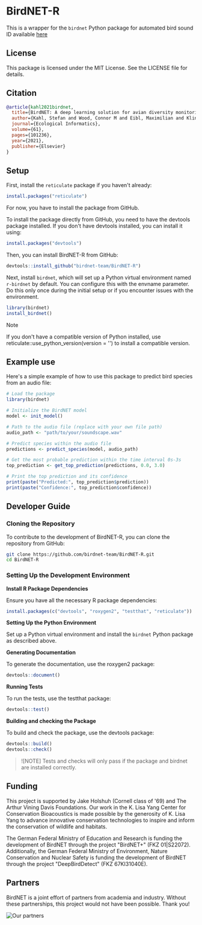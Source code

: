 # BirdNET-R
This is a wrapper for the `birdnet` Python package for automated bird sound ID available [here](https://github.com/birdnet-team/birdnet)

## License

This package is licensed under the MIT License. See the LICENSE file for details.

## Citation

```bibtex
@article{kahl2021birdnet,
  title={BirdNET: A deep learning solution for avian diversity monitoring},
  author={Kahl, Stefan and Wood, Connor M and Eibl, Maximilian and Klinck, Holger},
  journal={Ecological Informatics},
  volume={61},
  pages={101236},
  year={2021},
  publisher={Elsevier}
}
```

## Setup

First, install the `reticulate` package if you haven't already:

```r
install.packages("reticulate")
```

For now, you have to install the package from GitHub. 

To install the package directly from GitHub, you need to have the devtools package installed. If you don't have devtools installed, you can install it using:

```r
install.packages("devtools")
```

Then, you can install BirdNET-R from GitHub:

```r
devtools::install_github("birdnet-team/BirdNET-R")
```

Next, install `birdnet`, which will set up a Python virtual environment named `r-birdnet` by default. You can configure this with the envname parameter. Do this only once during the initial setup or if you encounter issues with the environment.
```r
library(birdnet)
install_birdnet()

```

> [!NOTE]
> If you don't have a compatible version of Python installed, use reticulate::use_python_version(version = '<version>') to install a compatible version.


## Example use

Here's a simple example of how to use this package to predict bird species from an audio file:

```r
# Load the package
library(birdnet)

# Initialize the BirdNET model
model <- init_model()

# Path to the audio file (replace with your own file path)
audio_path <- "path/to/your/soundscape.wav"

# Predict species within the audio file
predictions <- predict_species(model, audio_path)

# Get the most probable prediction within the time interval 0s-3s
top_prediction <- get_top_prediction(predictions, 0.0, 3.0)

# Print the top prediction and its confidence
print(paste("Predicted:", top_prediction$prediction))
print(paste("Confidence:", top_prediction$confidence))
```

## Developer Guide

### Cloning the Repository

To contribute to the development of BirdNET-R, you can clone the repository from GitHub:

```sh
git clone https://github.com/birdnet-team/BirdNET-R.git
cd BirdNET-R
```

### Setting Up the Development Environment

**Install R Package Dependencies**

Ensure you have all the necessary R package dependencies:

```r
install.packages(c("devtools", "roxygen2", "testthat", "reticulate"))
```

**Setting Up the Python Environment**

Set up a Python virtual environment and install the `birdnet` Python package as described above.


**Generating Documentation**

To generate the documentation, use the roxygen2 package:

```r
devtools::document()
```

**Running Tests**

To run the tests, use the testthat package:

```r
devtools::test()
```

**Building and checking the Package**

To build and check the package, use the devtools package:

```r
devtools::build()
devtools::check()
```

> ![NOTE]
> Tests and checks will only pass if the package and birdnet are installed correctly.

## Funding

This project is supported by Jake Holshuh (Cornell class of '69) and The Arthur Vining Davis Foundations. Our work in the K. Lisa Yang Center for Conservation Bioacoustics is made possible by the generosity of K. Lisa Yang to advance innovative conservation technologies to inspire and inform the conservation of wildlife and habitats.

The German Federal Ministry of Education and Research is funding the development of BirdNET through the project "BirdNET+" (FKZ 01|S22072).
Additionally, the German Federal Ministry of Environment, Nature Conservation and Nuclear Safety is funding the development of BirdNET through the project "DeepBirdDetect" (FKZ 67KI31040E).

## Partners

BirdNET is a joint effort of partners from academia and industry.
Without these partnerships, this project would not have been possible.
Thank you!

![Our partners](https://tuc.cloud/index.php/s/KSdWfX5CnSRpRgQ/download/box_logos.png)
